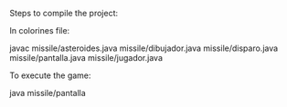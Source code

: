 Steps to compile the project:

In colorines file:

javac missile/asteroides.java missile/dibujador.java missile/disparo.java missile/pantalla.java missile/jugador.java

To execute the game:

java missile/pantalla
